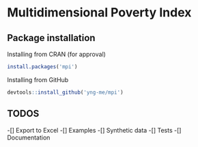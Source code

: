 # Multidimensional Poverty Index

## Package installation

Installing from CRAN (for approval)
```r
install.packages('mpi')
```

Installing from GitHub
```r
devtools::install_github('yng-me/mpi')
```

## TODOS
-[] Export to Excel
-[] Examples
-[] Synthetic data
-[] Tests
-[] Documentation
